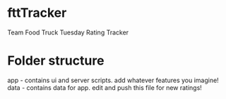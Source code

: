 # fttTracker
Team Food Truck Tuesday Rating Tracker

# Folder structure
app - contains ui and server scripts. add whatever features you imagine!  
data - contains data for app. edit and push this file for new ratings!
